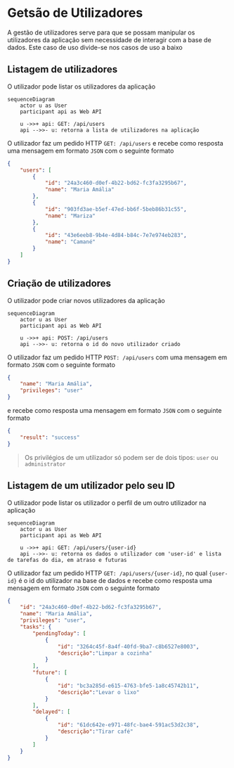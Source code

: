 # Getsão de Utilizadores
A gestão de utilizadores serve para que se possam manipular os utilizadores da aplicação sem necessidade de interagir com a base de dados. Este caso de uso divide-se nos casos de uso a baixo

## Listagem de utilizadores
O utilizador pode listar os utilizadores da aplicação

```mermaid
sequenceDiagram
    actor u as User
    participant api as Web API

    u ->>+ api: GET: /api/users
    api -->>- u: retorna a lista de utilizadores na aplicação
```

O utilizador faz um pedido HTTP `GET: /api/users` e recebe como resposta uma mensagem em formato `JSON` com o seguinte formato

```json
{
    "users": [
        {
            "id": "24a3c460-d0ef-4b22-bd62-fc3fa3295b67",
            "name": "Maria Amália"
        },
        {
            "id": "903fd3ae-b5ef-47ed-bb6f-5beb86b31c55",
            "name": "Mariza"
        },
        {
            "id": "43e6eeb8-9b4e-4d84-b84c-7e7e974eb283",
            "name": "Camané"
        }
    ]
}
```

## Criação de utilizadores
O utilizador pode criar novos utilizadores da aplicação

```mermaid
sequenceDiagram
    actor u as User
    participant api as Web API

    u ->>+ api: POST: /api/users
    api -->>- u: retorna o id do novo utilizador criado
```

O utilizador faz um pedido HTTP `POST: /api/users` com uma mensagem em formato `JSON` com o seguinte formato

```json
{
    "name": "Maria Amália",
    "privileges": "user"
}
```

 e recebe como resposta uma mensagem em formato `JSON` com o seguinte formato

```json
{
    "result": "success"
}
```

> Os privilégios de um utilizador só podem ser de dois tipos: `user` ou `administrator`

## Listagem de um utilizador pelo seu ID
O utilizador pode listar os utilizador o perfil de um outro utilizador na aplicação

```mermaid
sequenceDiagram
    actor u as User
    participant api as Web API

    u ->>+ api: GET: /api/users/{user-id}
    api -->>- u: retorna os dados o utilizador com 'user-id' e lista de tarefas do dia, em atraso e futuras
```

O utilizador faz um pedido HTTP `GET: /api/users/{user-id}`, no qual `{user-id}` é o id do utilizador na base de dados e recebe como resposta uma mensagem em formato `JSON` com o seguinte formato

```json
{
    "id": "24a3c460-d0ef-4b22-bd62-fc3fa3295b67",
    "name": "Maria Amália",
    "privileges": "user",
    "tasks": {
        "pendingToday": [
            {
                "id": "3264c45f-8a4f-40fd-9ba7-c8b6527e8003",
                "descrição":"Limpar a cozinha"
            }
        ],
        "future": [
            {
                "id": "bc3a285d-e615-4763-bfe5-1a8c45742b11",
                "descrição":"Levar o lixo"
            }
        ],
        "delayed": [
            {
                "id": "61dc642e-e971-48fc-bae4-591ac53d2c38",
                "descrição":"Tirar café"
            }
        ]
    }
}
```
